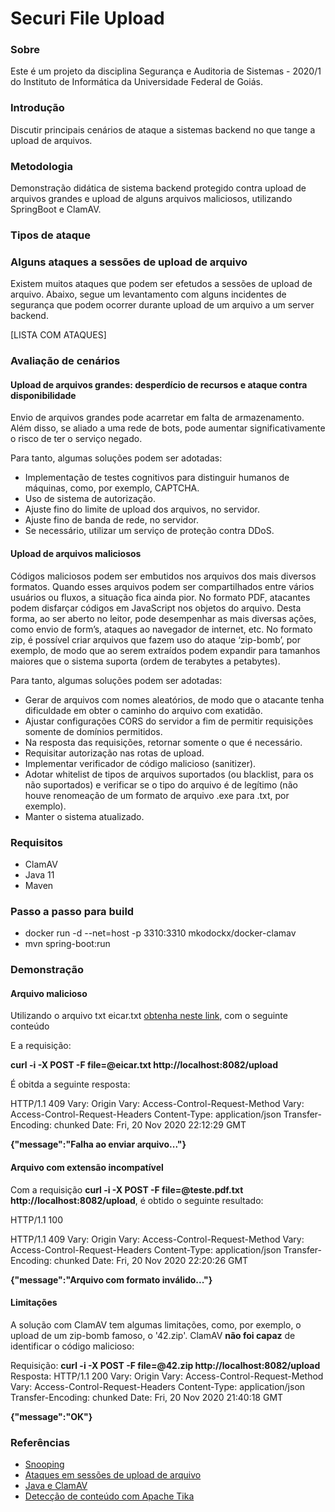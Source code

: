 # Securi File Upload

### Sobre
Este é um projeto da disciplina Segurança e Auditoria de Sistemas - 2020/1 do Instituto de Informática da Universidade Federal de Goiás. 

### Introdução
Discutir principais cenários de ataque a sistemas backend no que tange a upload de arquivos. 

### Metodologia
Demonstração didática de sistema backend protegido contra upload de arquivos grandes e upload de alguns arquivos maliciosos, utilizando SpringBoot e ClamAV.

### Tipos de ataque

### Alguns ataques a sessões de upload de arquivo
Existem muitos ataques que podem ser efetudos a sessões de upload de arquivo. Abaixo, segue um levantamento com alguns incidentes de segurança que podem ocorrer durante upload de um arquivo a um server backend.

[LISTA COM ATAQUES]

### Avaliação de cenários

#### Upload de arquivos grandes: desperdício de recursos e ataque contra disponibilidade
Envio de arquivos grandes pode acarretar em falta de armazenamento. Além disso, se aliado a uma rede de bots, pode aumentar significativamente o risco de ter o serviço negado. 

Para tanto, algumas soluções podem ser adotadas:
- Implementação de testes cognitivos para distinguir humanos de máquinas, como, por exemplo, CAPTCHA.
- Uso de sistema de autorização.
- Ajuste fino do limite de upload dos arquivos, no servidor.
- Ajuste fino de banda de rede, no servidor.
- Se necessário, utilizar um serviço de proteção contra DDoS.

#### Upload de arquivos maliciosos
Códigos maliciosos podem ser embutidos nos arquivos dos mais diversos formatos. Quando esses arquivos podem ser compartilhados entre vários usuários ou fluxos, a situação fica ainda pior.
No formato PDF, atacantes podem disfarçar códigos em JavaScript nos objetos do arquivo. Desta forma, ao ser aberto no leitor, pode desempenhar as mais diversas ações, como envio de form’s, ataques ao navegador de internet, etc.
No formato zip, é possível criar arquivos que fazem uso do ataque ‘zip-bomb’, por exemplo, de modo que  ao serem extraídos podem expandir para tamanhos maiores que o sistema suporta (ordem de terabytes a petabytes).

Para tanto, algumas soluções podem ser adotadas:
- Gerar de arquivos com nomes aleatórios, de modo que o atacante tenha dificuldade em obter o caminho do arquivo com exatidão.
- Ajustar configurações CORS do servidor a fim de permitir requisições somente de domínios permitidos.
- Na resposta das requisições, retornar somente o que é necessário.
- Requisitar autorização nas rotas de upload.
- Implementar verificador de código malicioso (sanitizer).
- Adotar whitelist de tipos de arquivos suportados (ou blacklist, para os não suportados) e verificar se o tipo do arquivo é de legítimo (não houve renomeação de um formato de arquivo .exe para .txt, por exemplo).
- Manter o sistema atualizado.

### Requisitos

- ClamAV
- Java 11
- Maven

### Passo a passo para build

- docker run -d --net=host -p 3310:3310 mkodockx/docker-clamav
- mvn spring-boot:run

### Demonstração

#### Arquivo malicioso
Utilizando o arquivo txt eicar.txt [obtenha neste link](https://www.eicar.org/?page_id=3950), com o seguinte conteúdo 

E a requisição:

**curl -i -X POST -F file=@eicar.txt http://localhost:8082/upload**

É obitda a seguinte resposta:

HTTP/1.1 409 
Vary: Origin
Vary: Access-Control-Request-Method
Vary: Access-Control-Request-Headers
Content-Type: application/json
Transfer-Encoding: chunked
Date: Fri, 20 Nov 2020 22:12:29 GMT

**{"message":"Falha ao enviar arquivo..."}**

#### Arquivo com extensão incompatível

Com a requisição __curl -i -X POST -F file=@teste.pdf.txt http://localhost:8082/upload__, é obtido o seguinte resultado:

HTTP/1.1 100 

HTTP/1.1 409 
Vary: Origin
Vary: Access-Control-Request-Method
Vary: Access-Control-Request-Headers
Content-Type: application/json
Transfer-Encoding: chunked
Date: Fri, 20 Nov 2020 22:20:26 GMT

**{"message":"Arquivo com formato inválido..."}**


#### Limitações
A solução com ClamAV tem algumas limitações, como, por exemplo, o upload de um zip-bomb famoso, o '42.zip'. ClamAV **não  foi capaz** de identificar o código malicioso:

Requisição: __curl -i -X POST -F file=@42.zip http://localhost:8082/upload__
Resposta: 
HTTP/1.1 200 
Vary: Origin
Vary: Access-Control-Request-Method
Vary: Access-Control-Request-Headers
Content-Type: application/json
Transfer-Encoding: chunked
Date: Fri, 20 Nov 2020 21:40:18 GMT

**{"message":"OK"}**

### Referências
- [Snooping](https://docs.oracle.com/cd/E19957-01/805-7695/ispsecurity-40/index.html)
- [Ataques em sessões de upload de arquivo](https://owasp.org/www-community/vulnerabilities/Unrestricted_File_Upload)
- [Java e ClamAV](https://medium.com/faun/part1-virus-detection-service-using-clamav-and-java-48212a2e5af9)
- [Detecção de conteúdo com Apache Tika](https://tika.apache.org/0.10/detection.html)

